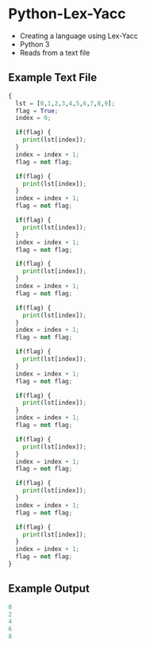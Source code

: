 # Python-Lex-Yacc

* Creating a language using Lex-Yacc
* Python 3
* Reads from a text file

## Example Text File
```python
{
  lst = [0,1,2,3,4,5,6,7,8,9];
  flag = True;
  index = 0;

  if(flag) {
    print(lst[index]);
  }
  index = index + 1;
  flag = not flag;

  if(flag) {
    print(lst[index]);
  }
  index = index + 1;
  flag = not flag;

  if(flag) {
    print(lst[index]);
  }
  index = index + 1;
  flag = not flag;

  if(flag) {
    print(lst[index]);
  }
  index = index + 1;
  flag = not flag;

  if(flag) {
    print(lst[index]);
  }
  index = index + 1;
  flag = not flag;

  if(flag) {
    print(lst[index]);
  }
  index = index + 1;
  flag = not flag;

  if(flag) {
    print(lst[index]);
  }
  index = index + 1;
  flag = not flag;

  if(flag) {
    print(lst[index]);
  }
  index = index + 1;
  flag = not flag;

  if(flag) {
    print(lst[index]);
  }
  index = index + 1;
  flag = not flag;

  if(flag) {
    print(lst[index]);
  }
  index = index + 1;
  flag = not flag;
}
```

## Example Output
```python
0
2
4
6
8
```
